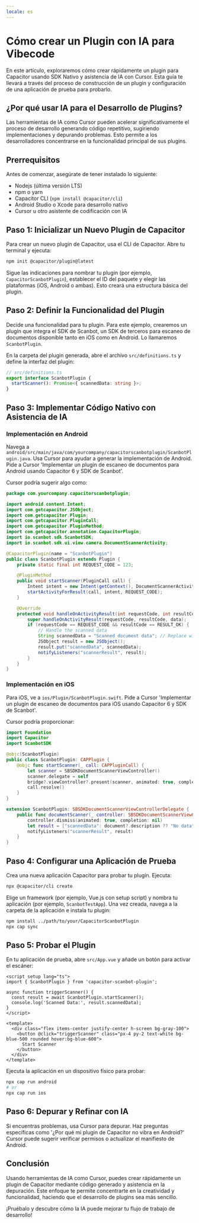 ```yaml
---
locale: es
---
```


Cómo crear un Plugin con IA para Vibecode
===

En este artículo, exploraremos cómo crear rápidamente un plugin para Capacitor usando SDK Nativo y asistencia de IA con Cursor. Esta guía te llevará a través del proceso de construcción de un plugin y configuración de una aplicación de prueba para probarlo.

## ¿Por qué usar IA para el Desarrollo de Plugins?

Las herramientas de IA como Cursor pueden acelerar significativamente el proceso de desarrollo generando código repetitivo, sugiriendo implementaciones y depurando problemas. Esto permite a los desarrolladores concentrarse en la funcionalidad principal de sus plugins.

## Prerrequisitos

Antes de comenzar, asegúrate de tener instalado lo siguiente:
- Nodejs (última versión LTS)
- npm o yarn
- Capacitor CLI (`npm install @capacitor/cli`)
- Android Studio o Xcode para desarrollo nativo
- Cursor u otro asistente de codificación con IA

## Paso 1: Inicializar un Nuevo Plugin de Capacitor

Para crear un nuevo plugin de Capacitor, usa el CLI de Capacitor. Abre tu terminal y ejecuta:

```bash
npm init @capacitor/plugin@latest
```

Sigue las indicaciones para nombrar tu plugin (por ejemplo, `CapacitorScanbotPlugin`), establecer el ID del paquete y elegir las plataformas (iOS, Android o ambas). Esto creará una estructura básica del plugin.

## Paso 2: Definir la Funcionalidad del Plugin

Decide una funcionalidad para tu plugin. Para este ejemplo, crearemos un plugin que integra el SDK de Scanbot, un SDK de terceros para escaneo de documentos disponible tanto en iOS como en Android. Lo llamaremos `ScanbotPlugin`.

En la carpeta del plugin generada, abre el archivo `src/definitions.ts` y define la interfaz del plugin:

```typescript
// src/definitions.ts
export interface ScanbotPlugin {
  startScanner(): Promise<{ scannedData: string }>;
}
```

## Paso 3: Implementar Código Nativo con Asistencia de IA

### Implementación en Android

Navega a `android/src/main/java/com/yourcompany/capacitorscanbotplugin/ScanbotPlugin.java`. Usa Cursor para ayudar a generar la implementación de Android. Pide a Cursor 'Implementar un plugin de escaneo de documentos para Android usando Capacitor 6 y SDK de Scanbot'.

Cursor podría sugerir algo como:

```java
package com.yourcompany.capacitorscanbotplugin;

import android.content.Intent;
import com.getcapacitor.JSObject;
import com.getcapacitor.Plugin;
import com.getcapacitor.PluginCall;
import com.getcapacitor.PluginMethod;
import com.getcapacitor.annotation.CapacitorPlugin;
import io.scanbot.sdk.ScanbotSDK;
import io.scanbot.sdk.ui.view.camera.DocumentScannerActivity;

@CapacitorPlugin(name = "ScanbotPlugin")
public class ScanbotPlugin extends Plugin {
    private static final int REQUEST_CODE = 123;

    @PluginMethod
    public void startScanner(PluginCall call) {
        Intent intent = new Intent(getContext(), DocumentScannerActivity.class);
        startActivityForResult(call, intent, REQUEST_CODE);
    }

    @Override
    protected void handleOnActivityResult(int requestCode, int resultCode, Intent data) {
        super.handleOnActivityResult(requestCode, resultCode, data);
        if (requestCode == REQUEST_CODE && resultCode == RESULT_OK) {
            // Handle the scanned data
            String scannedData = "Scanned document data"; // Replace with actual data extraction
            JSObject result = new JSObject();
            result.put("scannedData", scannedData);
            notifyListeners("scannerResult", result);
        }
    }
}
```

### Implementación en iOS

Para iOS, ve a `ios/Plugin/ScanbotPlugin.swift`. Pide a Cursor 'Implementar un plugin de escaneo de documentos para iOS usando Capacitor 6 y SDK de Scanbot'.

Cursor podría proporcionar:

```swift
import Foundation
import Capacitor
import ScanbotSDK

@objc(ScanbotPlugin)
public class ScanbotPlugin: CAPPlugin {
    @objc func startScanner(_ call: CAPPluginCall) {
        let scanner = SBSDKDocumentScannerViewController()
        scanner.delegate = self
        bridge?.viewController?.present(scanner, animated: true, completion: nil)
        call.resolve()
    }
}

extension ScanbotPlugin: SBSDKDocumentScannerViewControllerDelegate {
    public func documentScanner(_ controller: SBSDKDocumentScannerViewController, didFinishWith document: SBSDKScannedDocument?) {
        controller.dismiss(animated: true, completion: nil)
        let result = ["scannedData": document?.description ?? "No data"]
        notifyListeners("scannerResult", result)
    }
}
```

## Paso 4: Configurar una Aplicación de Prueba

Crea una nueva aplicación Capacitor para probar tu plugin. Ejecuta:

```bash
npx @capacitor/cli create
```

Elige un framework (por ejemplo, Vue.js con setup script) y nombra tu aplicación (por ejemplo, `ScanbotTestApp`). Una vez creada, navega a la carpeta de la aplicación e instala tu plugin:

```bash
npm install ../path/to/your/CapacitorScanbotPlugin
npx cap sync
```

## Paso 5: Probar el Plugin

En tu aplicación de prueba, abre `src/App.vue` y añade un botón para activar el escáner:

```vue
<script setup lang="ts">
import { ScanbotPlugin } from 'capacitor-scanbot-plugin';

async function triggerScanner() {
  const result = await ScanbotPlugin.startScanner();
  console.log('Scanned Data:', result.scannedData);
}
</script>

<template>
  <div class="flex items-center justify-center h-screen bg-gray-100">
    <button @click="triggerScanner" class="px-4 py-2 text-white bg-blue-500 rounded hover:bg-blue-600">
      Start Scanner
    </button>
  </div>
</template>
```

Ejecuta la aplicación en un dispositivo físico para probar:

```bash
npx cap run android
# or
npx cap run ios
```

## Paso 6: Depurar y Refinar con IA

Si encuentras problemas, usa Cursor para depurar. Haz preguntas específicas como '¿Por qué mi plugin de Capacitor no vibra en Android?' Cursor puede sugerir verificar permisos o actualizar el manifiesto de Android.

## Conclusión

Usando herramientas de IA como Cursor, puedes crear rápidamente un plugin de Capacitor mediante código generado y asistencia en la depuración. Este enfoque te permite concentrarte en la creatividad y funcionalidad, haciendo que el desarrollo de plugins sea más sencillo.

¡Pruébalo y descubre cómo la IA puede mejorar tu flujo de trabajo de desarrollo!
